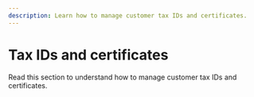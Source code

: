 ```yaml
---
description: Learn how to manage customer tax IDs and certificates.
---
```


# Tax IDs and certificates

Read this section to understand how to manage customer tax IDs and certificates.
